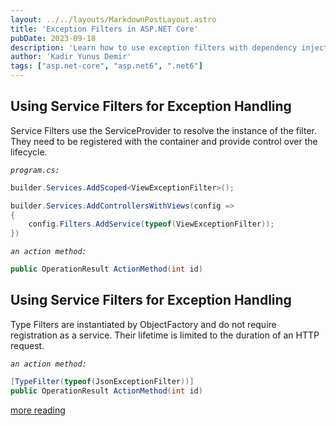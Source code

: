 ```yaml
---
layout: ../../layouts/MarkdownPostLayout.astro
title: 'Exception Filters in ASP.NET Core'
pubDate: 2023-09-18
description: 'Learn how to use exception filters with dependency injection for effective error handling in ASP.NET Core.'
author: 'Kadir Yunus Demir'
tags: ["asp.net-core", "asp.net6", ".net6"]
---
```

## Using Service Filters for Exception Handling

Service Filters use the ServiceProvider to resolve the instance of the filter. They need to be registered with the container and provide control over the lifecycle.

*`program.cs:`*
```csharp
builder.Services.AddScoped<ViewExceptionFilter>();

builder.Services.AddControllersWithViews(config =>
{
    config.Filters.AddService(typeof(ViewExceptionFilter));
})
```
*`an action method:`*
```csharp
public OperationResult ActionMethod(int id)
```

## Using Service Filters for Exception Handling
Type Filters are instantiated by ObjectFactory and do not require registration as a service. Their lifetime is limited to the duration of an HTTP request.

*`an action method:`*
```csharp
[TypeFilter(typeof(JsonExceptionFilter))]
public OperationResult ActionMethod(int id)
```

[more reading](https://learn.microsoft.com/en-us/aspnet/core/mvc/controllers/filters?view=aspnetcore-6.0)